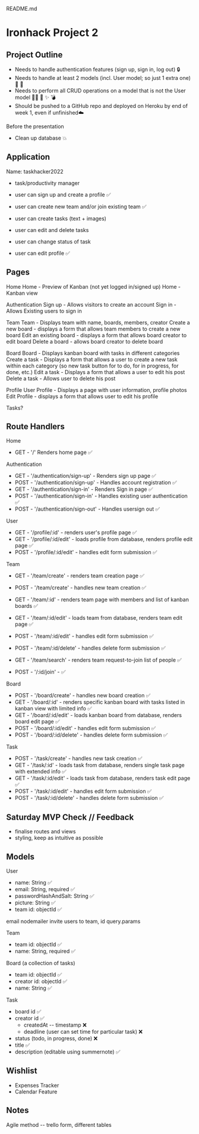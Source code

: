 README.md

# Ironhack Project 2

## Project Outline

- Needs to handle authentication features (sign up, sign in, log out) 🔒
- Needs to handle at least 2 models (incl. User model; so just 1 extra one) 🍊 🍋
- Needs to perform all CRUD operations on a model that is not the User model ✍🏼 📖 ✨ 💣
- Should be pushed to a GitHub repo and deployed on Heroku by end of week 1, even if unfinished☁️

Before the presentation

- Clean up database 💥

## Application

Name: taskhacker2022

- task/productivity manager

- user can sign up and create a profile ✅

- user can create new team and/or join existing team ✅

- user can create tasks (text + images)
- user can edit and delete tasks
- user can change status of task

- user can edit profile ✅

## Pages

Home
Home - Preview of Kanban (not yet logged in/signed up)
Home - Kanban view

Authentication
Sign up - Allows visitors to create an account
Sign in - Allows Existing users to sign in

Team
Team - Displays team with name, boards, members, creator
Create a new board - displays a form that allows team members to create a new board
Edit an existing board - displays a form that allows board creator to edit board
Delete a board - allows board creator to delete board

Board
Board - Displays kanban board with tasks in different categories
Create a task - Displays a form that allows a user to create a new task within each category (so new task button for to do, for in progress, for done, etc.)
Edit a task - Displays a form that allows a user to edit his post
Delete a task - Allows user to delete his post

Profile
User Profile - Displays a page with user information, profile photos
Edit Profile - displays a form that allows user to edit his profile

Tasks?

## Route Handlers

Home

- GET - '/' Renders home page ✅

Authentication

- GET - '/authentication/sign-up' - Renders sign up page ✅
- POST - '/authentication/sign-up' - Handles account registration ✅
- GET - '/authentication/sign-in' - Renders Sign in page ✅
- POST - '/authentication/sign-in' - Handles existing user authentication ✅
- POST - '/authentication/sign-out' - Handles usersign out ✅

User

- GET - '/profile/:id' - renders user's profile page ✅
- GET - '/profile/:id/edit' - loads profile from database, renders profile edit page ✅
- POST - '/profile/:id/edit' - handles edit form submission ✅

Team

- GET - '/team/create' - renders team creation page ✅
- POST - '/team/create' - handles new team creation ✅
- GET - '/team/:id' - renders team page with members and list of kanban boards ✅
- GET - '/team/:id/edit' - loads team from database, renders team edit page ✅
- POST - '/team/:id/edit' - handles edit form submission ✅
- POST - '/team/:id/delete' - handles delete form submission ✅

- GET - '/team/search' - renders team request-to-join list of people ✅
- POST - '/:id/join' - ✅

Board

- POST - '/board/create' - handles new board creation ✅
- GET - '/board/:id' - renders specific kanban board with tasks listed in kanban view with limited info ✅
- GET - '/board/:id/edit' - loads kanban board from database, renders board edit page ✅
- POST - '/board/:id/edit' - handles edit form submission ✅
- POST - '/board/:id/delete' - handles delete form submission ✅

Task

- POST - '/task/create' - handles new task creation ✅
- GET - '/task/:id' - loads task from database, renders single task page with extended info ✅
- GET - '/task/:id/edit' - loads task from database, renders task edit page ✅
- POST - '/task/:id/edit' - handles edit form submission ✅
- POST - '/task/:id/delete' - handles delete form submission ✅

## Saturday MVP Check // Feedback

- finalise routes and views
- styling, keep as intuitive as possible

## Models

User

- name: String ✅
- email: String, required ✅
- passwordHashAndSalt: String ✅
- picture: String ✅
- team id: objectId ✅

email nodemailer invite users to team, id query.params

Team

- team id: objectId ✅
- name: String, required ✅

Board (a collection of tasks)

- team id: objectId ✅
- creator id: objectId ✅
- name: String ✅

Task

- board id ✅
- creator id ✅
  - createdAt -- timestamp ❌
  - deadline (user can set time for particular task) ❌
- status (todo, in progress, done) ❌
- title ✅
- description (editable using summernote) ✅
  <!-- - color -->
  <!-- positioning of status done in HTML & CSS, add property for "done", "in progress", "done", in view hbs files: each, if done, then render tasks that have that property -->

## Wishlist

- Expenses Tracker
- Calendar Feature

## Notes

Agile method -- trello form, different tables
